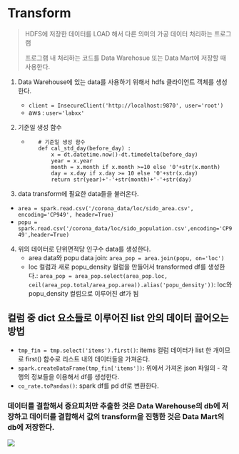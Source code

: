 # Transform

> HDFS에 저장한 데이터를 LOAD 해서 다른 의미의 가공 데이터 처리하는 프로그램
>
> 프로그램 내 처리하는 코드를 Data Warehosue 또는 Data Mart에 저장할 때 사용한다.

1. Data Warehouse에 있는 data를 사용하기 위해서 hdfs 클라이언트 객체를 생성한다.
   - `client = InsecureClient('http://localhost:9870', user='root')`
   - aws : `user='labxx'`
2. 기준일 생성 함수
   - ```
        # 기준일 생성 함수
        def cal_std_day(before_day) :
            x = dt.datetime.now()-dt.timedelta(before_day)
            year = x.year
            month = x.month if x.month >=10 else '0'+str(x.month)
            day = x.day if x.day >= 10 else '0'+str(x.day)
            return str(year)+'-'+str(month)+'-'+str(day)
     ```

3.  data transform에 필요한 data들을 불러온다.
   - `area = spark.read.csv('/corona_data/loc/sido_area.csv', encoding='CP949', header=True)`
   - `popu = spark.read.csv('/corona_data/loc/sido_population.csv',encoding='CP949',header=True)`
4. 위의 데이터로 단위면적당 인구수 data를 생성한다.
   - area data와 popu data join: `area_pop = area.join(popu, on='loc')`
   - loc 컬럼과 새로 popu_density 컬럼을 만들어서 transformed df를 생성한다.: `area_pop = area_pop.select(area_pop.loc, ceil(area_pop.total/area_pop.area)).alias('popu_density'))`: loc와 popu_density 컬럼으로 이루어진 df가 됨


## 컬럼 중 dict 요소들로 이루어진 list 안의 데이터 끌어오는 방법
- `tmp_fin = tmp.select('items').first()`: items 컬럼 데이터가 list 한 개이므로 first() 함수로 리스트 내의 데이터들을 가져온다.
- `spark.createDataFrame(tmp_fin['items'])`: 위에서 가져온 json 파일의 - 각 행의 정보들을 이용해서 df를 생성한다.
- `co_rate.toPandas()`: spark df를 pd df로 변환한다.


### 데이터를 결함해서 중요피처만 추출한 것은 Data Warehouse의 db에 저장하고 데이터를 결합해서 값의 transform을 진행한 것은 Data Mart의 db에 저장한다.
![](https://panoply.io/uploads/versions/diagram16-1---x----750-371x---.jpg)

